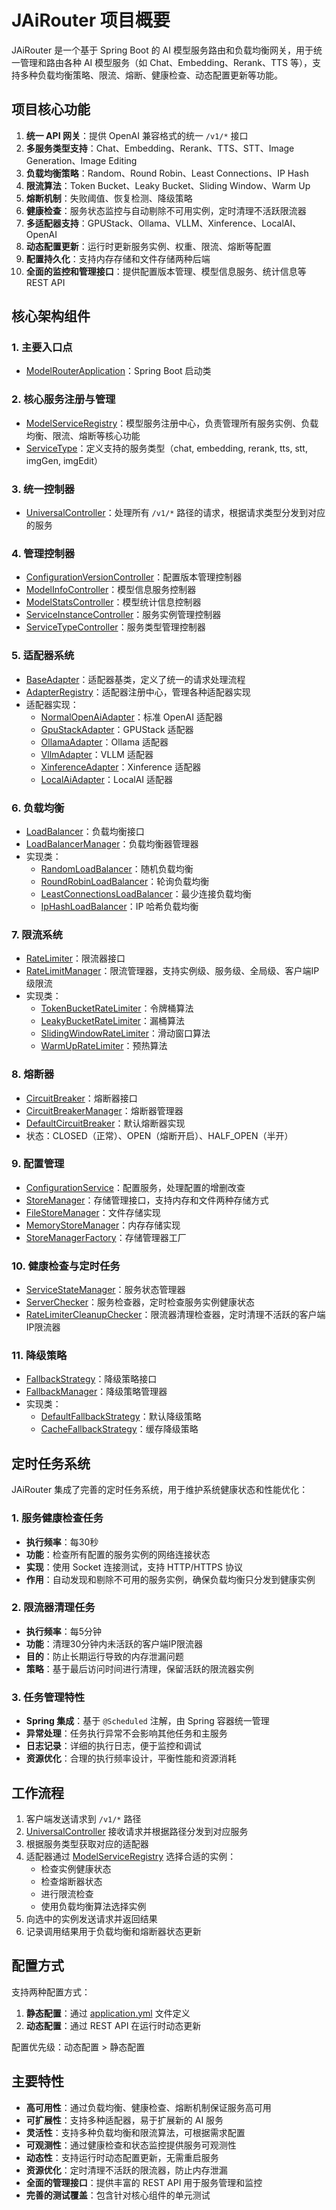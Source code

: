 # JAiRouter 项目概要

JAiRouter 是一个基于 Spring Boot 的 AI 模型服务路由和负载均衡网关，用于统一管理和路由各种 AI 模型服务（如 Chat、Embedding、Rerank、TTS 等），支持多种负载均衡策略、限流、熔断、健康检查、动态配置更新等功能。

## 项目核心功能

1. **统一 API 网关**：提供 OpenAI 兼容格式的统一 `/v1/*` 接口
2. **多服务类型支持**：Chat、Embedding、Rerank、TTS、STT、Image Generation、Image Editing
3. **负载均衡策略**：Random、Round Robin、Least Connections、IP Hash
4. **限流算法**：Token Bucket、Leaky Bucket、Sliding Window、Warm Up
5. **熔断机制**：失败阈值、恢复检测、降级策略
6. **健康检查**：服务状态监控与自动剔除不可用实例，定时清理不活跃限流器
7. **多适配器支持**：GPUStack、Ollama、VLLM、Xinference、LocalAI、OpenAI
8. **动态配置更新**：运行时更新服务实例、权重、限流、熔断等配置
9. **配置持久化**：支持内存存储和文件存储两种后端
10. **全面的监控和管理接口**：提供配置版本管理、模型信息服务、统计信息等 REST API

## 核心架构组件

### 1. 主要入口点
- [ModelRouterApplication](file://D:\IdeaProjects\model-router\src\main\java\org\unreal\modelrouter\ModelRouterApplication.java#L8-L18)：Spring Boot 启动类

### 2. 核心服务注册与管理
- [ModelServiceRegistry](file://D:\IdeaProjects\model-router\src\main\java\org\unreal\modelrouter\model\ModelServiceRegistry.java#L30-L656)：模型服务注册中心，负责管理所有服务实例、负载均衡、限流、熔断等核心功能
- [ServiceType](file://D:\IdeaProjects\model-router\src\main\java\org\unreal\modelrouter\model\ModelServiceRegistry.java#L40-L42)：定义支持的服务类型（chat, embedding, rerank, tts, stt, imgGen, imgEdit）

### 3. 统一控制器
- [UniversalController](file://D:\IdeaProjects\model-router\src\main\java\org\unreal\modelrouter\controller\UniversalController.java#L19-L190)：处理所有 `/v1/*` 路径的请求，根据请求类型分发到对应的服务

### 4. 管理控制器
- [ConfigurationVersionController](file://D:\IdeaProjects\model-router\src\main\java\org\unreal\modelrouter\controller\ConfigurationVersionController.java#L15-L110)：配置版本管理控制器
- [ModelInfoController](file://D:\IdeaProjects\model-router\src\main\java\org\unreal\modelrouter\controller\ModelInfoController.java#L16-L60)：模型信息服务控制器
- [ModelStatsController](file://D:\IdeaProjects\model-router\src\main\java\org\unreal\modelrouter\controller\ModelStatsController.java#L17-L53)：模型统计信息控制器
- [ServiceInstanceController](file://D:\IdeaProjects\model-router\src\main\java\org\unreal\modelrouter\controller\ServiceInstanceController.java#L21-L140)：服务实例管理控制器
- [ServiceTypeController](file://D:\IdeaProjects\model-router\src\main\java\org\unreal\modelrouter\controller\ServiceTypeController.java#L22-L120)：服务类型管理控制器

### 5. 适配器系统
- [BaseAdapter](file://D:\IdeaProjects\model-router\src\main\java\org\unreal\modelrouter\adapter\BaseAdapter.java#L18-L397)：适配器基类，定义了统一的请求处理流程
- [AdapterRegistry](file://D:\IdeaProjects\model-router\src\main\java\org\unreal\modelrouter\adapter\AdapterRegistry.java#L11-L78)：适配器注册中心，管理各种适配器实现
- 适配器实现：
  - [NormalOpenAiAdapter](file://D:\IdeaProjects\model-router\src\main\java\org\unreal\modelrouter\adapter\impl\NormalOpenAiAdapter.java#L13-L177)：标准 OpenAI 适配器
  - [GpuStackAdapter](file://D:\IdeaProjects\model-router\src\main\java\org\unreal\modelrouter\adapter\impl\GpuStackAdapter.java#L16-L269)：GPUStack 适配器
  - [OllamaAdapter](file://D:\IdeaProjects\model-router\src\main\java\org\unreal\modelrouter\adapter\impl\OllamaAdapter.java#L16-L204)：Ollama 适配器
  - [VllmAdapter](file://D:\IdeaProjects\model-router\src\main\java\org\unreal\modelrouter\adapter\impl\VllmAdapter.java#L17-L274)：VLLM 适配器
  - [XinferenceAdapter](file://D:\IdeaProjects\model-router\src\main\java\org\unreal\modelrouter\adapter\impl\XinferenceAdapter.java#L17-L221)：Xinference 适配器
  - [LocalAiAdapter](file://D:\IdeaProjects\model-router\src\main\java\org\unreal\modelrouter\adapter\impl\LocalAiAdapter.java#L17-L272)：LocalAI 适配器

### 6. 负载均衡
- [LoadBalancer](file://D:\IdeaProjects\model-router\src\main\java\org\unreal\modelrouter\loadbalancer\LoadBalancer.java#L13-L46)：负载均衡接口
- [LoadBalancerManager](file://D:\IdeaProjects\model-router\src\main\java\org\unreal\modelrouter\loadbalancer\LoadBalancerManager.java#L11-L46)：负载均衡器管理器
- 实现类：
  - [RandomLoadBalancer](file://D:\IdeaProjects\model-router\src\main\java\org\unreal\modelrouter\loadbalancer\impl\RandomLoadBalancer.java#L19-L97)：随机负载均衡
  - [RoundRobinLoadBalancer](file://D:\IdeaProjects\model-router\src\main\java\org\unreal\modelrouter\loadbalancer\impl\RoundRobinLoadBalancer.java#L16-L56)：轮询负载均衡
  - [LeastConnectionsLoadBalancer](file://D:\IdeaProjects\model-router\src\main\java\org\unreal\modelrouter\loadbalancer\impl\LeastConnectionsLoadBalancer.java#L15-L74)：最少连接负载均衡
  - [IpHashLoadBalancer](file://D:\IdeaProjects\model-router\src\main\java\org\unreal\modelrouter\loadbalancer\impl\IpHashLoadBalancer.java#L16-L83)：IP 哈希负载均衡

### 7. 限流系统
- [RateLimiter](file://D:\IdeaProjects\model-router\src\main\java\org\unreal\modelrouter\ratelimit\RateLimiter.java#L5-L18)：限流器接口
- [RateLimitManager](file://D:\IdeaProjects\model-router\src\main\java\org\unreal\modelrouter\ratelimit\RateLimitManager.java#L17-L105)：限流管理器，支持实例级、服务级、全局级、客户端IP级限流
- 实现类：
  - [TokenBucketRateLimiter](file://D:\IdeaProjects\model-router\src\main\java\org\unreal\modelrouter\ratelimit\impl\TokenBucketRateLimiter.java#L8-L38)：令牌桶算法
  - [LeakyBucketRateLimiter](file://D:\IdeaProjects\model-router\src\main\java\org\unreal\modelrouter\ratelimit\impl\LeakyBucketRateLimiter.java#L12-L42)：漏桶算法
  - [SlidingWindowRateLimiter](file://D:\IdeaProjects\model-router\src\main\java\org\unreal\modelrouter\ratelimit\impl\SlidingWindowRateLimiter.java#L12-L31)：滑动窗口算法
  - [WarmUpRateLimiter](file://D:\IdeaProjects\model-router\src\main\java\org\unreal\modelrouter\ratelimit\impl\WarmUpRateLimiter.java#L12-L79)：预热算法

### 8. 熔断器
- [CircuitBreaker](file://D:\IdeaProjects\model-router\src\main\java\org\unreal\modelrouter\circuitbreaker\CircuitBreaker.java#L2-L13)：熔断器接口
- [CircuitBreakerManager](file://D:\IdeaProjects\model-router\src\main\java\org\unreal\modelrouter\circuitbreaker\CircuitBreakerManager.java#L9-L34)：熔断器管理器
- [DefaultCircuitBreaker](file://D:\IdeaProjects\model-router\src\main\java\org\unreal\modelrouter\circuitbreaker\DefaultCircuitBreaker.java#L2-L84)：默认熔断器实现
- 状态：CLOSED（正常）、OPEN（熔断开启）、HALF_OPEN（半开）

### 9. 配置管理
- [ConfigurationService](file://D:\IdeaProjects\model-router\src\main\java\org\unreal\modelrouter\config\ConfigurationService.java#L18-L572)：配置服务，处理配置的增删改查
- [StoreManager](file://D:\IdeaProjects\model-router\src\main\java\org\unreal\modelrouter\store\StoreManager.java#L8-L49)：存储管理接口，支持内存和文件两种存储方式
- [FileStoreManager](file://D:\IdeaProjects\model-router\src\main\java\org\unreal\modelrouter\store\FileStoreManager.java#L19-L114)：文件存储实现
- [MemoryStoreManager](file://D:\IdeaProjects\model-router\src\main\java\org\unreal\modelrouter\store\MemoryStoreManager.java#L10-L55)：内存存储实现
- [StoreManagerFactory](file://D:\IdeaProjects\model-router\src\main\java\org\unreal\modelrouter\store\StoreManagerFactory.java#L11-L47)：存储管理器工厂

### 10. 健康检查与定时任务
- [ServiceStateManager](file://D:\IdeaProjects\model-router\src\main\java\org\unreal\modelrouter\checker\ServiceStateManager.java#L14-L79)：服务状态管理器
- [ServerChecker](file://D:\IdeaProjects\model-router\src\main\java\org\unreal\modelrouter\checker\ServerChecker.java#L16-L122)：服务检查器，定时检查服务实例健康状态
- [RateLimiterCleanupChecker](file://D:\IdeaProjects\model-router\src\main\java\org\unreal\modelrouter\checker\RateLimiterCleanupChecker.java#L12-L35)：限流器清理检查器，定时清理不活跃的客户端IP限流器

### 11. 降级策略
- [FallbackStrategy](file://D:\IdeaProjects\model-router\src\main\java\org\unreal\modelrouter\fallback\FallbackStrategy.java#L5-L12)：降级策略接口
- [FallbackManager](file://D:\IdeaProjects\model-router\src\main\java\org\unreal\modelrouter\fallback\FallbackManager.java#L11-L43)：降级策略管理器
- 实现类：
  - [DefaultFallbackStrategy](file://D:\IdeaProjects\model-router\src\main\java\org\unreal\modelrouter\fallback\impl\DefaultFallbackStrategy.java#L10-L28)：默认降级策略
  - [CacheFallbackStrategy](file://D:\IdeaProjects\model-router\src\main\java\org\unreal\modelrouter\fallback\impl\CacheFallbackStrategy.java#L22-L142)：缓存降级策略

## 定时任务系统

JAiRouter 集成了完善的定时任务系统，用于维护系统健康状态和性能优化：

### 1. 服务健康检查任务
- **执行频率**：每30秒
- **功能**：检查所有配置的服务实例的网络连接状态
- **实现**：使用 Socket 连接测试，支持 HTTP/HTTPS 协议
- **作用**：自动发现和剔除不可用的服务实例，确保负载均衡只分发到健康实例

### 2. 限流器清理任务
- **执行频率**：每5分钟
- **功能**：清理30分钟内未活跃的客户端IP限流器
- **目的**：防止长期运行导致的内存泄漏问题
- **策略**：基于最后访问时间进行清理，保留活跃的限流器实例

### 3. 任务管理特性
- **Spring 集成**：基于 `@Scheduled` 注解，由 Spring 容器统一管理
- **异常处理**：任务执行异常不会影响其他任务和主服务
- **日志记录**：详细的执行日志，便于监控和调试
- **资源优化**：合理的执行频率设计，平衡性能和资源消耗

## 工作流程

1. 客户端发送请求到 `/v1/*` 路径
2. [UniversalController](file://D:\IdeaProjects\model-router\src\main\java\org\unreal\modelrouter\controller\UniversalController.java#L19-L190) 接收请求并根据路径分发到对应服务
3. 根据服务类型获取对应的适配器
4. 适配器通过 [ModelServiceRegistry](file://D:\IdeaProjects\model-router\src\main\java\org\unreal\modelrouter\model\ModelServiceRegistry.java#L30-L656) 选择合适的实例：
   - 检查实例健康状态
   - 检查熔断器状态
   - 进行限流检查
   - 使用负载均衡算法选择实例
5. 向选中的实例发送请求并返回结果
6. 记录调用结果用于负载均衡和熔断器状态更新

## 配置方式

支持两种配置方式：
1. **静态配置**：通过 [application.yml](file://D:\IdeaProjects\model-router\src\main\resources\application.yml) 文件定义
2. **动态配置**：通过 REST API 在运行时动态更新

配置优先级：动态配置 > 静态配置

## 主要特性

- **高可用性**：通过负载均衡、健康检查、熔断机制保证服务高可用
- **可扩展性**：支持多种适配器，易于扩展新的 AI 服务
- **灵活性**：支持多种负载均衡和限流算法，可根据需求配置
- **可观测性**：通过健康检查和状态监控提供服务可观测性
- **动态性**：支持运行时动态配置更新，无需重启服务
- **资源优化**：定时清理不活跃的限流器，防止内存泄漏
- **全面的管理接口**：提供丰富的 REST API 用于服务管理和监控
- **完善的测试覆盖**：包含针对核心组件的单元测试
